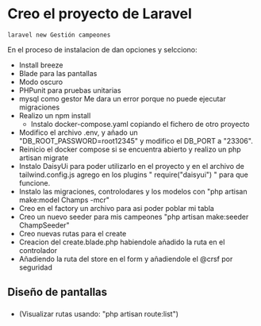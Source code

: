 # Creo el proyecto de Laravel

``laravel new Gestión campeones``

En el proceso de instalacion de dan opciones y selcciono:
* Install breeze
* Blade para las pantallas
* Modo oscuro
* PHPunit para pruebas unitarias
* mysql como gestor
Me dara un error porque no puede ejecutar migraciones
* Realizo un npm install
  * Instalo docker-compose.yaml copiando el fichero de otro proyecto 
* Modifico el archivo .env, y añado un "DB_ROOT_PASSWORD=root12345" y modifico el DB_PORT a "23306".
* Reinicio el docker compose si se encuentra abierto y realizo un php artisan migrate
* Instalo DaisyUi para poder utilizarlo en el proyecto y en el archivo de tailwind.config.js
    agrego en los plugins " require("daisyui") " para que funcione.
* Instalo las migraciones, controlodares y los modelos con "php artisan make:model Champs -mcr"
* Creo en el factory un archivo para asi poder poblar mi tabla
* Creo un nuevo seeder para mis campeones "php artisan make:seeder ChampSeeder"
* Creo nuevas rutas para el create
* Creacion del create.blade.php habiendole añadido la ruta en el controlador
* Añadiendo la ruta del store en el form y añadiendole el @crsf por seguridad
## Diseño de pantallas
### 

* (Visualizar rutas usando: "php artisan route:list")
